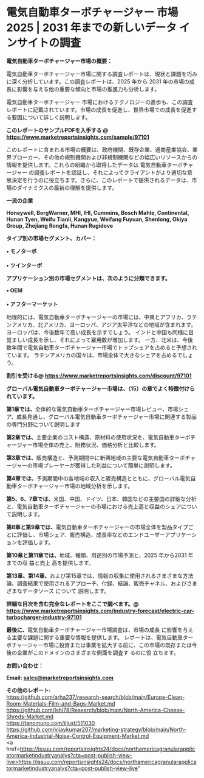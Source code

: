 # 電気自動車ターボチャージャー 市場 2025 | 2031 年までの新しいデータ インサイトの調査

<strong><b>電気自動車ターボチャージャー市場の概要：</b></strong>

電気自動車ターボチャージャー市場に関する調査レポートは、現状と課題を巧みに深く分析しています。この調査レポートは、2025 年から 2031 年の市場の成長に影響を与える他の重要な傾向と市場の推進力も分析します。

電気自動車ターボチャージャー 市場におけるテクノロジーの進歩も、この調査レポートに記載されています。市場の成長を促進し、世界市場での成長を促進する要因について詳しく説明します。

<strong>このレポートのサンプルPDFを入手する @ <a href=https://www.marketreportsinsights.com/sample/97101>https://www.marketreportsinsights.com/sample/97101</a></strong>

このレポートに含まれる市場の概要は、政府機関、既存企業、通商産業協会、業界ブローカー、その他の規制機関および非規制機関などの幅広いリソースからの情報を提供します。これらの組織から取得したデータは 電気自動車ターボチャージャー の調査レポートを認証し、それによってクライアントがより適切な意思決定を行うのに役立ちます。さらに、このレポートで提供されるデータは、市場のダイナミクスの最新の理解を提供します。

<strong>一流の企業</strong>

<strong><b>Honeywell, BorgWarner, MHI, IHI, Cummins, Bosch Mahle, Continental, Hunan Tyen, Weifu Tianli, Kangyue, Weifang Fuyuan, Shenlong, Okiya Group, Zhejiang Rongfa, Hunan Rugidove</b></strong>

<strong><b>タイプ別の市場セグメント、カバー：</b></strong>

<strong>• モノターボ<br><br>• ツインターボ</strong>

<strong><b>アプリケーション別の市場セグメントは、次のように分類できます。</b></strong>

<strong>• OEM<br><br>• アフターマーケット</strong>

 地理的には、電気自動車ターボチャージャーの市場には、中東とアフリカ、ラテンアメリカ、北アメリカ、ヨーロッパ、アジア太平洋などの地域が含まれます。 ヨーロッパは、今後数年で高い成長を示すでしょう。 インドと中国も同様に目覚ましい成長を示し、それによって雇用数が増加します。 一方、北米は、今後数年間で電気自動車ターボチャージャー市場でトップシェアを占めると予想されています。 ラテンアメリカの国々は、市場全体で大きなシェアを占めるでしょう。

<strong>割引を受ける@ <a href=https://www.marketreportsinsights.com/discount/97101>https://www.marketreportsinsights.com/discount/97101</a></strong>

<strong><b>グローバル電気自動車ターボチャージャー市場は、（15）の章でよく特徴付けられています。</b></strong>

<strong><b>第</b></strong><strong><b>1章では、</b></strong>全体的な電気自動車ターボチャージャー市場レビュー、市場シェア、成長見通し、グローバル電気自動車ターボチャージャー市場に関連する製品の専門分野について説明します

<strong><b>第2章では、</b></strong>主要企業のコスト構造、原材料の使用状況を、電気自動車ターボチャージャー市場全体の売上、財務状況、価格分析と比較します。

<strong><b>第3章では、</b></strong>販売構造と、予測期間中に新興地域の主要な電気自動車ターボチャージャーの市場プレーヤーが獲得した利益について簡単に説明します。

<strong><b>第4章では、</b></strong>予測期間中の各地域の収入と販売構造とともに、グローバル電気自動車ターボチャージャー市場の地域分析を示します。

<strong><b>第5、6、7章では、</b></strong>米国、中国、ドイツ、日本、韓国などの主要国の詳細な分析と、電気自動車ターボチャージャーの市場における売上高と収益のシェアについて説明します。

<strong><b>第8章と第9章では、</b></strong>電気自動車ターボチャージャーの市場全体を製品タイプごとに評価し、市場シェア、販売構造、成長率などのエンドユーザーアプリケーションを評価します。

<strong><b>第10章と第11章では、</b></strong>地域、種類、用途別の市場予測と、2025 年から2031 年までの収 益と売上 高を提供します。

<strong><b>第13章、第14章、</b></strong>および第15章では、情報の収集に使用されるさまざまな方法論、調査結果で使用されるアプローチ、付録、結論、販売チャネル、およびさまざまなデータソース について 説明します。

<strong>詳細な目次を含む完全なレポートをここで調べます。@ <a href=https://www.marketreportsinsights.com/industry-forecast/electric-car-turbocharger-industry-97101>https://www.marketreportsinsights.com/industry-forecast/electric-car-turbocharger-industry-97101</a></strong>

<strong><b>最後に、</b></strong>電気自動車ターボチャージャー市場調査は、市場の成長 に影響を</a>与える主要な課題に関する重要な情報を提供します。 レポートは、電気自動車ターボチャージャー市場に投資または事業を拡大する前に、この市場の既存または今後の企業がこのドメインのさまざまな側面を調査す るのに役 立ちます。

<strong><b>お問い合わせ：</b></strong>

<strong>Email: </strong><a href=mailto:sales@marketreportsinsights.com><strong>sales@marketreportsinsights.com</strong></a>

<strong>その他のレポート:</strong>
<br>
<a href=https://github.com/arha237/research-search/blob/main/Europe-Clean-Room-Materials-Film-and-Bags-Market.md>https://github.com/arha237/research-search/blob/main/Europe-Clean-Room-Materials-Film-and-Bags-Market.md</a>
<br>
<a href=https://github.com/Ishi78/Research/blob/main/North-America-Cheese-Shreds-Market.md>https://github.com/Ishi78/Research/blob/main/North-America-Cheese-Shreds-Market.md</a>
<br>
<a href=https://tanomuno.com/illust/511030>https://tanomuno.com/illust/511030</a>
<br>
<a href=https://github.com/vijaykumar207/marketing-strategy/blob/main/North-America-Industrial-Noise-Control-Equipment-Market.md>https://github.com/vijaykumar207/marketing-strategy/blob/main/North-America-Industrial-Noise-Control-Equipment-Market.md</a>
<br>
<a href=https://issuu.com/reportsinsights24/docs/northamericagranularapplicatormarketindustryanalys?cta=post-publish-view-live>https://issuu.com/reportsinsights24/docs/northamericagranularapplicatormarketindustryanalys?cta=post-publish-view-live</a>"
